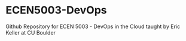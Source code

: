 # ECEN5003-DevOps
Github Repository for ECEN 5003 - DevOps in the Cloud taught by Eric Keller at CU Boulder

